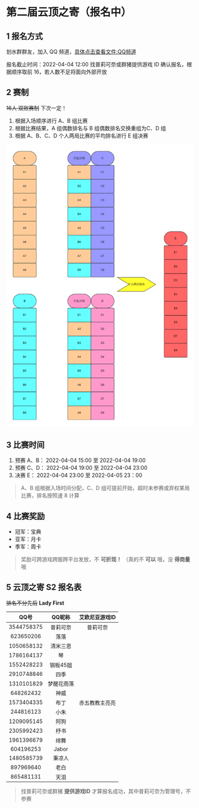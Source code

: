 # 第二届云顶之寄（报名中）

## 1 报名方式
划水群群友，加入 QQ 频道，[具体点击查看文件:QQ频道](README.md)

报名截止时间：2022-04-04 12:00 找普莉可奈或群猪提供游戏 ID 确认报名，根据顺序取前 16，若人数不足将面向外部开放


## 2 赛制
~~16人 双败赛制~~ 下次一定！
1. 根据入场顺序进行 A、B 组比赛
2. 根据比赛结果，A 组偶数排名与 B 组偶数排名交换重组为C、D 组
3. 根据 A、B、C、D 个人两局比赛的平均排名进行 E 组决赛

![TFT4](docs/TFT4.png)

## 3 比赛时间
1. 预赛 A、B： 2022-04-04 15:00 至 2022-04-04 19:00
2. 预赛 C、D： 2022-04-04 19:00 至 2022-04-04 23:00
3. 决赛 E： 2022-04-04 23:00 至 2022-04-05 23：00

> A、B 组根据入场时间分配，C、D 组可提前开始，超时未参赛或弃权某局比赛，排名按照速 8 计算

## 4 比赛奖励
- 冠军：宝典
- 亚军：月卡
- 季军：周卡

> 奖励可跨游戏跨服跨平台发放，不 **可折现！** （真的不 **可以** 哦，没 **得商量** 哦

## 5 云顶之寄 S2 报名表

~~排名不分先后~~ **Lady First**

|    QQ号    |   QQ昵称   | 艾欧尼亚游戏ID |
| :--------: | :--------: | :------------: |
| 3544758375 |  普莉可奈  |    普莉可奈    |
| 623650206  |    落落    |                |
| 1050658132 |  清米三思  |                |
| 1786164137 |     琴     |                |
| 1552428223 |  钢板45姐  |                |
| 2910748846 |    四季    |                |
| 1310101829 | 梦醒花雨落 |                |
| 648262432  |    神威    |                |
| 1573404335 |    布丁    | 赤五教教主亮亮 |
| 244816123  |    小朱    |                |
| 1209095145 |    阿狗    |                |
| 2305992423 |    杼书    |                |
| 1961396679 |    绯舞    |                |
| 604196253  |   Jabor    |                |
| 1480585739 |   秉凉人   |                |
| 897969640  |    老白    |                |
| 865481131  |    天泪    |                |

> 找普莉可奈或群猪 **提供游戏ID** 才算报名成功，其中普莉可奈为管理号，不参赛

